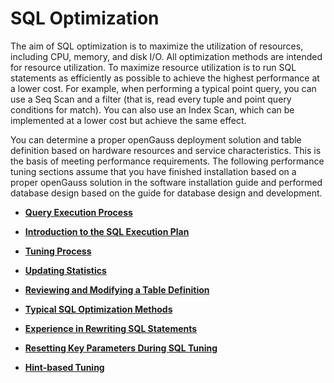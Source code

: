 # SQL Optimization<a name="EN-US_TOPIC_0245374542"></a>

The aim of SQL optimization is to maximize the utilization of resources, including CPU, memory, and disk I/O. All optimization methods are intended for resource utilization. To maximize resource utilization is to run SQL statements as efficiently as possible to achieve the highest performance at a lower cost. For example, when performing a typical point query, you can use a Seq Scan and a filter \(that is, read every tuple and point query conditions for match\). You can also use an Index Scan, which can be implemented at a lower cost but achieve the same effect.

You can determine a proper openGauss deployment solution and table definition based on hardware resources and service characteristics. This is the basis of meeting performance requirements. The following performance tuning sections assume that you have finished installation based on a proper openGauss solution in the software installation guide and performed database design based on the guide for database design and development.

-   **[Query Execution Process](query-execution-process.md)**  

-   **[Introduction to the SQL Execution Plan](introduction-to-the-sql-execution-plan.md)**  

-   **[Tuning Process](tuning-process.md)**  

-   **[Updating Statistics](updating-statistics.md)**  

-   **[Reviewing and Modifying a Table Definition](reviewing-and-modifying-a-table-definition.md)**  

-   **[Typical SQL Optimization Methods](typical-sql-optimization-methods.md)**  

-   **[Experience in Rewriting SQL Statements](experience-in-rewriting-sql-statements.md)**  

-   **[Resetting Key Parameters During SQL Tuning](resetting-key-parameters-during-sql-tuning.md)**  

-   **[Hint-based Tuning](hint-based-tuning.md)**  


